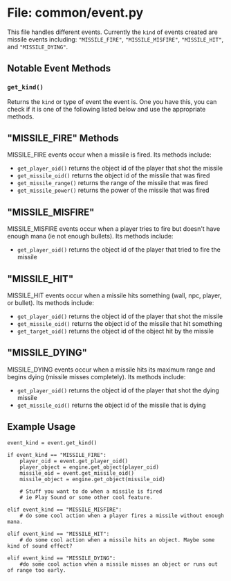 # File: common/event.py

This file handles different events. Currently the `kind` of events created are missile events including: `"MISSILE_FIRE"`, `"MISSILE_MISFIRE"`, `"MISSILE_HIT"`, and `"MISSILE_DYING"`.


## Notable Event Methods

### `get_kind()`

Returns the `kind` or type of event the event is. One you have this, you can check if it is one of the following listed below and use the appropriate methods.


## "MISSILE_FIRE" Methods

MISSILE_FIRE events occur when a missile is fired. Its methods include:

*   `get_player_oid()` returns the object id of the player that shot the missile
*   `get_missile_oid()` returns the object id of the missile that was fired
*   `get_missile_range()` returns the range of the missile that was fired
*   `get_missile_power()` returns the power of the missile that was fired



## "MISSILE_MISFIRE"

MISSILE_MISFIRE events occur when a player tries to fire but doesn't have enough mana (ie not enough bullets). Its methods include:

*   `get_player_oid()` returns the object id of the player that tried to fire the missile



## "MISSILE_HIT"

MISSILE_HIT events occur when a missile hits something (wall, npc, player, or bullet). Its methods include:

*   `get_player_oid()` returns the object id of the player that shot the missile
*   `get_missile_oid()` returns the object id of the missile that hit something
*   `get_target_oid()` returns the object id of the object hit by the missile



## "MISSILE_DYING"

MISSILE_DYING events occur when a missile hits its maximum range and begins dying (missile misses completely). Its methods include:

*   `get_player_oid()` returns the object id of the player that shot the dying missile
*   `get_missile_oid()` returns the object id of the missile that is dying



## Example Usage

	event_kind = event.get_kind()

	if event_kind == "MISSILE_FIRE":
		player_oid = event.get_player_oid()
		player_object = engine.get_object(player_oid)
		missile_oid = event.get_missile_oid()
		missile_object = engine.get_object(missile_oid)

		# Stuff you want to do when a missile is fired
		# ie Play Sound or some other cool feature.

	elif event_kind == "MISSILE_MISFIRE":
		# do some cool action when a player fires a missile without enough mana.

	elif event_kind == "MISSILE_HIT":
		# do some cool action when a missile hits an object. Maybe some kind of sound effect?

	elif event_kind == "MISSILE_DYING":
		#do some cool action when a missile misses an object or runs out of range too early.

